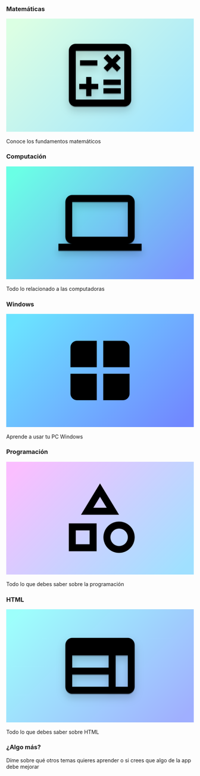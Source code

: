 <article onclick="goTo('math')">
  <h3>Matemáticas</h3>
  <img src="https://raw.githubusercontent.com/LARG-APPS/SuperContent/master/SuperContent/math/img.png" alt="Matematicas">
  <p>Conoce los fundamentos matemáticos</p>
</article>

<article hidden onclick="goTo('english')">
  <h3>English</h3>
  <img src="https://raw.githubusercontent.com/LARG-APPS/SuperContent/master/SuperContent/english/img.png" alt="Inglés">
  <p>Learn and practice english every day</p>
</article>

<article onclick="goTo('computing')">
  <h3>Computación</h3>
  <img src="https://raw.githubusercontent.com/LARG-APPS/SuperContent/master/SuperContent/computing/img.png" alt="Computación">
  <p>Todo lo relacionado a las computadoras</p>
</article>

<article onclick="goTo('windows')">
  <h3>Windows</h3>
  <img src="https://raw.githubusercontent.com/LARG-APPS/SuperContent/master/SuperContent/windows/img.png" alt="Windows">
  <p>Aprende a usar tu PC Windows</p>
</article>

<article onclick="goTo('programming')">
  <h3>Programación</h3>
  <img src="https://raw.githubusercontent.com/LARG-APPS/SuperContent/master/SuperContent/programming/img.png" alt="Lógica de programación">
  <p>Todo lo que debes saber sobre la programación</p>
</article>

<article onclick="goTo('html')">
  <h3>HTML</h3>
  <img src="https://raw.githubusercontent.com/LARG-APPS/SuperContent/master/SuperContent/html/img.png" alt="HTML">
  <p>Todo lo que debes saber sobre HTML</p>
</article>

<article id="suggestions" onclick="window.open('mailto:larg.apps@gmail.com')">
  <h3>¿Algo más?</h3>
  <p>Díme sobre qué otros temas quieres aprender o si crees que algo de la app debe mejorar</p>
</article>
